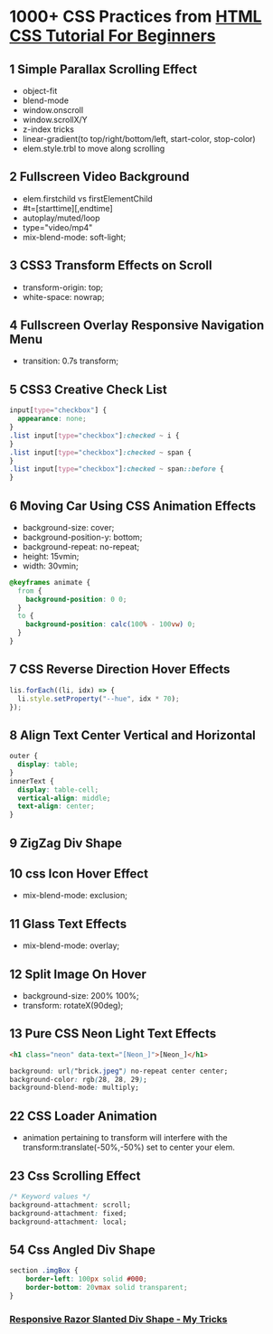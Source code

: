 # 1000+ CSS Practices from [HTML CSS Tutorial For Beginners](https://www.youtube.com/playlist?list=PL5e68lK9hEzdYG6YQZCHtM9gon_cDNQMh)

## 1 Simple Parallax Scrolling Effect

- object-fit
- blend-mode
- window.onscroll
- window.scrollX/Y
- z-index tricks
- linear-gradient(to top/right/bottom/left, start-color, stop-color)
- elem.style.trbl to move along scrolling

## 2 Fullscreen Video Background

- elem.firstchild vs firstElementChild
- #t=[starttime][,endtime]
- autoplay/muted/loop
- type="video/mp4"
- mix-blend-mode: soft-light;

## 3 CSS3 Transform Effects on Scroll

- transform-origin: top;
- white-space: nowrap;

## 4 Fullscreen Overlay Responsive Navigation Menu

- transition: 0.7s transform;

## 5 CSS3 Creative Check List

```css
input[type="checkbox"] {
  appearance: none;
}
.list input[type="checkbox"]:checked ~ i {
}
.list input[type="checkbox"]:checked ~ span {
}
.list input[type="checkbox"]:checked ~ span::before {
}
```

## 6 Moving Car Using CSS Animation Effects

- background-size: cover;
- background-position-y: bottom;
- background-repeat: no-repeat;
- height: 15vmin;
- width: 30vmin;

```css
@keyframes animate {
  from {
    background-position: 0 0;
  }
  to {
    background-position: calc(100% - 100vw) 0;
  }
}
```

## 7 CSS Reverse Direction Hover Effects

```js
lis.forEach((li, idx) => {
  li.style.setProperty("--hue", idx * 70);
});
```

## 8 Align Text Center Vertical and Horizontal

```css
outer {
  display: table;
}
innerText {
  display: table-cell;
  vertical-align: middle;
  text-align: center;
}
```

## 9 ZigZag Div Shape

## 10 css Icon Hover Effect

- mix-blend-mode: exclusion;

## 11 Glass Text Effects

- mix-blend-mode: overlay;

## 12 Split Image On Hover

- background-size: 200% 100%;
- transform: rotateX(90deg);

## 13 Pure CSS Neon Light Text Effects

```html
<h1 class="neon" data-text="[Neon_]">[Neon_]</h1>
```

```css
background: url("brick.jpeg") no-repeat center center;
background-color: rgb(28, 28, 29);
background-blend-mode: multiply;
```
## 22 CSS Loader Animation
- animation pertaining to transform will interfere with the transform:translate(-50%,-50%) set to center your elem.

## 23 Css Scrolling Effect
```css
/* Keyword values */
background-attachment: scroll;
background-attachment: fixed;
background-attachment: local;
```

## 54 Css Angled Div Shape
```css
section .imgBox {
    border-left: 100px solid #000;
    border-bottom: 20vmax solid transparent;
}
```
### [Responsive Razor Slanted Div Shape - My Tricks](https://www.youtube.com/watch?v=jlfCGHLusYA)